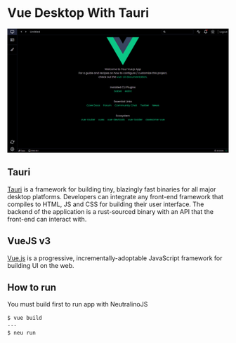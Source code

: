 # Vue Desktop With Tauri

![Alt text](screenshot/1.png?raw=true "Web Screenshot")

## Tauri

<a href="https://github.com/tauri-apps/tauri" >Tauri</a> is a framework for building tiny, blazingly fast binaries for all major desktop platforms. Developers can integrate any front-end framework that compiles to HTML, JS and CSS for building their user interface. The backend of the application is a rust-sourced binary with an API that the front-end can interact with.

## VueJS v3

<a href="https://github.com/vuejs/core" target="_blank">Vue.js</a> is a progressive, incrementally-adoptable JavaScript framework for building UI on the web.

## How to run

You must build first to run app with NeutralinoJS

```bash
$ vue build
---
$ neu run
```
